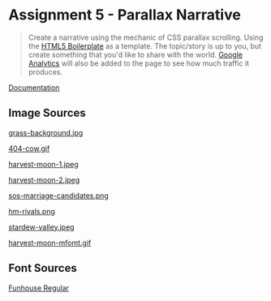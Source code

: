 # Assignment 5 - Parallax Narrative

> Create a narrative using the mechanic of CSS parallax scrolling. Using the [HTML5 Boilerplate](https://github.com/charliekoepke/HTML5Boilerplate) as a template. The topic/story is up to you, but create something that you'd like to share with the world. [Google Analytics](https://analytics.google.com/analytics/web/provision/#/provision) will also be added to the page to see how much traffic it produces.

[Documentation]()

## Image Sources

[grass-background.jpg](https://www.redbubble.com/people/getbefriended/works/26155004-pixel-grass-pattern)

[404-cow.gif](https://bestanimations.com/gifs/Cute-Cartoon-Cow-Pixel-Art.html)

[harvest-moon-1.jpeg](https://www.google.com/url?sa=i&url=https%3A%2F%2Fwww.polygon.com%2F2017%2F6%2F15%2F15812932%2Fharvest-moon-light-of-hope-windows-pc-ps4-e3-2017&psig=AOvVaw1EdkY8sVnDCQJ9_Rm-KCLR&ust=1648246727950000&source=images&cd=vfe&ved=0CAwQjhxqFwoTCLim5Nrj3_YCFQAAAAAdAAAAABAW)

[harvest-moon-2.jpeg](https://www.siliconera.com/first-harvest-a-look-back-at-the-harvest-moon-series-with-the-president-of-natsume/)

[sos-marriage-candidates.png](https://sea.ign.com/story-of-seasons-3ds/167684/news/story-of-seasons-pioneers-of-olive-town-shows-off-all-potential-waifus)

[hm-rivals.png](https://levelskip.com/rpgs/The-Blue-Feather-Breed-The-Best-Harvest-Moon-Bachelors)

[stardew-valley.jpeg](https://knowtechie.com/stardew-valley-vs-harvest-moon/)

[harvest-moon-mfomt.gif](https://makeagif.com/gif/nurse-peachharvest-moon-ds-cute-2008-m1-uc0)

## Font Sources

[Funhouse Regular](https://fontsgeek.com/fonts/Funhouse-Regular)